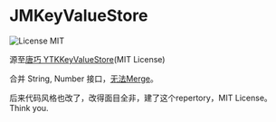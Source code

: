# JMKeyValueStore

![License MIT](https://go-shields.herokuapp.com/license-MIT-blue.png)

源至[唐巧 YTKKeyValueStore](https://github.com/yuantiku/YTKKeyValueStore)(MIT License)

合并 String, Number 接口，[无法Merge](https://github.com/yuantiku/YTKKeyValueStore/pull/6)。

后来代码风格也改了，改得面目全非，建了这个repertory，MIT License。
Think you.
